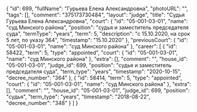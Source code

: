 {
    "id": 699,
    "fullName": "Гурьева Елена Александровна",
    "photoURL": "",
    "tags": [],
    "comment": "375173730484",
    "layout": "judge",
    "title": "Судья Гурьева Елена Александровна",
    "court": {
        "id": "05-001-03-01",
        "name": "суд Минского района",
        "position": "судья и заместитель председателя суда",
        "termType": "years",
        "term": 5,
        "description": "c 15.10.2020, на срок 5 лет, по указу 364",
        "timestamp": "15.10.2020"
    },
    "previousCourt": {
        "id": "05-001-03-01",
        "name": "суд Минского района"
    },
    "career": [
        {
            "id": 58422,
            "term": 5,
            "type": "appointed",
            "court": {
                "id": "05-001-03-01",
                "name": "суд Минского района"
            },
            "extra": [],
            "comment": "",
            "house_id": "05-001-03-01",
            "judge_id": 699,
            "position": "судья и заместитель председателя суда",
            "term_type": "years",
            "timestamp": "2020-10-15",
            "decree_number": "364"
        },
        {
            "id": 58414,
            "term": 5,
            "type": "appointed",
            "court": {
                "id": "05-001-03-01",
                "name": "суд Минского района"
            },
            "extra": [],
            "comment": "",
            "house_id": "05-001-03-01",
            "judge_id": 699,
            "position": "судья",
            "term_type": "years",
            "timestamp": "2018-08-22",
            "decree_number": "348"
        }
    ]
}